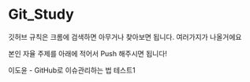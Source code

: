 # Git_Study

깃허브 규칙은 크롬에 검색하면 아무거나 찾아보면 됩니다. 여러가지가 나올거에요

본인 자율 주제를 아래에 적어서 Push 해주시면 됩니다!

이도윤 - GitHub로 이슈관리하는 법
테스트1
